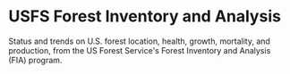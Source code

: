 # USFS Forest Inventory and Analysis

Status and trends on U.S. forest location, health, growth, mortality, and production, from the US Forest Service's Forest Inventory and Analysis (FIA) program.
